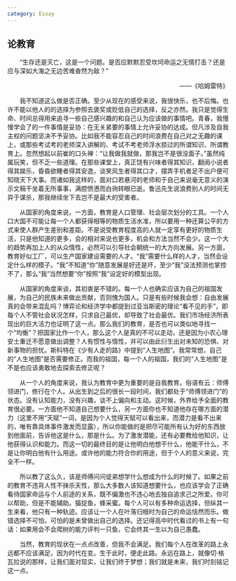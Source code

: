 ```yaml
---
category: Essay
---
```


## 论教育

　　“生存还是灭亡，这是一个问题。是否应默默忍受坎坷命运之无情打击？还是应与深如大海之无边苦难奋然为敌？”

<p align="right">——《哈姆雷特》</p>

　　我不知道这么做是否正确。至少从现在的感受来说，我很快乐，也不后悔。也许不能以他人的的选择为参照去褒奖或贬低自己的选择，反之亦然。我只是觉得生命、时间总得用来追寻一些自己感兴趣的和自己认为应该做的事情吧。青春，我慢慢学会了的一件事情是妥协：在无关紧要的事情上允许妥协的达成。但凡涉及自我主权的问题坚决不予妥协。比如我不能容忍自己的时间浪费在自己对之无趣的课上，或那些考试考的老师深入讲解的、考试不考老师浮水掠过的所谓知识、所谓教育上。忽然想起以前崔的口头禅：“让我做我就做，那我岂不是很没面子。”虽然纯属玩笑，但不乏一些道理。在那些课堂上，真正饶有兴味者得其知识，翻阅小说者得其娱乐，昏昏欲睡者得其安逸，谈笑风生者得其口才，摆弄手机者足不出户便可知晓天下大事。而诸如我这样的，面对口若悬河的老师和于自己来说毫无意义的演示文稿干坐着无所事事，满腔愤懑而白驹转眼已逝。鲁迅先生说浪费别人的时间无异于谋杀，那我继续坐下去岂不是最大的受害者。

　　从国家的角度来说，一方面，教育是人口管理、社会层次划分的工具。一个人口大国不可能让每一个人都获得相等的物质生活水准，所以要用一种还算公平的方式来使人群产生差别和差距。不是说受教育程度高的人就一定享有更好的物质生活，只是他知道的更多，会的相对来说也更多，机会和方法当然不会少。这一个大的趋势再加上人的从众惰性，必然可以引导社会朝统一的大方向发展。另一方面，教育好似工厂，可以生产国家建设需要的人才。“我”需要什么样的人才，当然会设定什么样的模子。“我”不知道“你”随意发展是好还是坏，至少“我”没法预测也掌控不了，那么“我”当然想要“你”按照“我”设定好的模型出现。

　　从国家的角度来谈，其初衷是不错的。每一个人也确实应该为自己的祖国发展，为自己的民族未来做出贡献，否则愧为国人。只是有些时候我会想：自由发展真的会带来混乱吗？博弈论和经济学中都提到过亚当斯密的理论“看不见的手”，即每个人不管社会状况怎样，只求自己最优，却导致了社会最优。我们市场经济所表现出的巨大活力也证明了这一点。那么我们的教育，是否也可以类似地寻找一个“均衡”？把国家比作一个人，那么这个人是真的不可以走动，还是因为小农心理安土重迁不愿意做出调整？人有惯性与惰性，并可以由此衍生出对未知的恐惧、对新事物的担忧。斯科特在《少有人走的路》中提到“人生地图”。我常常想，自己的“人生地图”是否需要修正。而我的祖国，每一个人的祖国，我们的“人生地图”是不是也应该勇敢地去探索去修正呢？

　　从一个人的角度来说，我认为教育中更为重要的是自我教育。俗语有云：师傅领进门，修行在个人。从出生到之后的很长一段时间，我们都处于“师傅领进门”的状态。没有认知能力，没有兴趣，谈不上偏向和主动。这时候，外界给予全面的教育很必要。一方面他不知道自己想要什么，另一方面你也不知道他存在哪方面的潜力（这里不用“天赋”一词，是因为个人觉得天赋可以看出来，而潜力是看不出来的，唯有靠具体事件激发而显露），所以你能做的是把尽可能所有认为好的东西放到他面前，告诉他这是什么，那是什么。为了激发潜能，还有必要教给他知识，让他获得认识和能力。而这一切的最终目的是让他明白他想干什么，他能干什么，不是让你明白他有什么用途。或许他的能力符合你的用途，但于个人的意义来说，完全不一样。

　　所以教了这么久，该是师傅问问徒弟想学什么想成为什么的时候了。如果之前的教育不违背人性不抹杀天性，那么大多数人该知道想要什么，也应该学会了正确看待国家命运与个人前途的关系，既不偏激也不违心地去独自追求己之所爱。你可以帮助，但是不能辅助。猫捉鱼，蜂采蜜。每个人可以有多种命运选择，但纵其一生来看，他只有一种轨迹。应该让一个人在叶落归根时为自己的命运恬然而乐。做错选择不可怕，可怕的是未曾做出自己的选择。还记得高中时代看过的书上有一句话：如果用会不会爬树的能力评判一只鱼，它会终其一生以为自己愚蠢。

　　当然，教育的现状在一点点改善，但我不会满足。我们每个人在改革的路上永远都不应该满足，因为时代在变。生于此时，便走此路。永远在路上，就像切·格瓦拉说的那样，让我们面对现实，让我们终于梦想；我们就是未来，我们时刻铭记这一点。